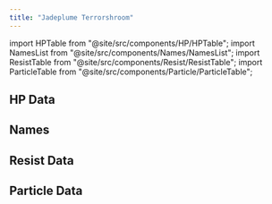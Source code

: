 ```yaml
---
title: "Jadeplume Terrorshroom"
---
```


import HPTable from "@site/src/components/HP/HPTable";
import NamesList from "@site/src/components/Names/NamesList";
import ResistTable from "@site/src/components/Resist/ResistTable";
import ParticleTable from "@site/src/components/Particle/ParticleTable";

## HP Data

<HPTable item_key="jadeplumeterrorshroom" data_src="enemy" />

## Names

<NamesList item_key="jadeplumeterrorshroom" data_src="enemy" />

## Resist Data

<ResistTable item_key="jadeplumeterrorshroom" data_src="enemy" />

## Particle Data

<ParticleTable item_key="jadeplumeterrorshroom" data_src="enemy" />